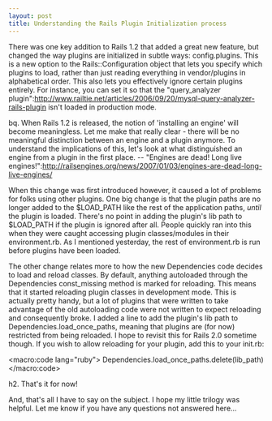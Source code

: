 ```yaml
--- 
layout: post
title: Understanding the Rails Plugin Initialization process
---
```

There was one key addition to Rails 1.2 that added a great new feature, but changed the way plugins are initialized in subtle ways: config.plugins.  This is a new option to the Rails::Configuration object that lets you specify which plugins to load, rather than just reading everything in vendor/plugins in alphabetical order.  This also lets you effectively ignore certain plugins entirely.  For instance, you can set it so that the "query_analyzer plugin":http://www.railtie.net/articles/2006/09/20/mysql-query-analyzer-rails-plugin isn't loaded in production mode.

bq. When Rails 1.2 is released, the notion of 'installing an engine' will become meaningless. Let me make that really clear - there will be no meaningful distinction between an engine and a plugin anymore. To understand the implications of this, let's look at what distinguished an engine from a plugin in the first place.  -- "Engines are dead!  Long live engines!":http://railsengines.org/news/2007/01/03/engines-are-dead-long-live-engines/

When this change was first introduced however, it caused a lot of problems for folks using other plugins.  One big change is that the plugin paths are no longer added to the $LOAD_PATH like the rest of the application paths, _until_ the plugin is loaded.  There's no point in adding the plugin's lib path to $LOAD_PATH if the plugin is ignored after all.  People quickly ran into this when they were caught accessing plugin classes/modules in their environment.rb.  As I mentioned yesterday, the rest of environment.rb is run before plugins have been loaded.

The other change relates more to how the new Dependencies code decides to load and reload classes.  By default, anything autoloaded through the Dependencies const_missing method is marked for reloading.  This means that it started reloading plugin classes in development mode.  This is actually pretty handy, but a lot of plugins that were written to take advantage of the old autoloading code were not written to expect reloading and consequently broke.  I added a line to add the plugin's lib path to Dependencies.load_once_paths, meaning that plugins are (for now) restricted from being reloaded.  I hope to revisit this for Rails 2.0 sometime though.  If you wish to allow reloading for your plugin, add this to your init.rb:

<macro:code lang="ruby">
Dependencies.load_once_paths.delete(lib_path)
</macro:code>

h2. That's it for now!

And, that's all I have to say on the subject.  I hope my little trilogy was helpful.  Let me know if you have any questions not answered here...
